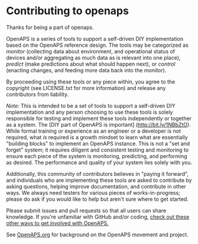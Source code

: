 
# Contributing to openaps

Thanks for being a part of openaps.

OpenAPS is a series of tools to support a self-driven DIY
implementation based on the OpenAPS reference design. The tools may be
categorized as *monitor* (collecting data about environment, and
operational status of devices and/or aggregating as much data as is
relevant into one place), *predict* (make predictions about what should
happen next), or *control* (enacting changes, and feeding more data back
into the *monitor*). 

By proceeding using these tools or any piece within, you agree to the
copyright (see LICENSE.txt for more information) and release any
contributors from liability. 

*Note:* This is intended to be a set of tools to support a self-driven DIY
implementation and any person choosing to use these tools is solely
responsible for testing and implement these tools independently or
together as a system.  The [DIY part of OpenAPS is important]
(http://bit.ly/1NBbZtO). While formal training or experience as an
engineer or a developer is not required, what *is* required is a growth
mindset to learn what are essentially "building blocks" to implement an
OpenAPS instance. This is not a "set and forget" system; it requires
diligent and consistent testing and monitoring to ensure each piece of
the system is monitoring, predicting, and performing as desired.  The
performance and quality of your system lies solely with you.

Additionally, this community of contributors believes in "paying it
forward", and individuals who are implementing these tools are asked to
contribute by asking questions, helping improve documentation, and
contribute in other ways. We always need testers for various pieces of works-in-progress; please do ask if you would like to help but aren't sure where to get started. 

Please submit issues and pull requests so that all users can share
knowledge. If you're unfamiliar with GitHub and/or coding, [check out these other ways to get involved with OpenAPS.](http://openaps.readthedocs.io/en/latest/docs/Give%20Back-Pay%20It%20Forward/contribute.html)

See [OpenAPS.org](http://OpenAPS.org/) for background on the OpenAPS movement and project.

